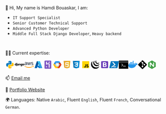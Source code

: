 👋 Hi, My name is Hamdi Bouaskar, I am:

-  `IT Support Specialist` 
-  `Senior Customer Technical Support`
-  `Advanced Python Developer`
-  `Middle Full Stack Django Developer`, `Heavy backend`

<br>

👨‍💻 Current expertise:


<img align="left" alt="python" width="30px" src="https://github.com/IT-Support-L2/icons/blob/main/python.png" /><img align="left" alt="django" width="30px" src="https://github.com/IT-Support-L2/icons/blob/main/django.png" />
<img align="left" alt="aws" width="30px" src="https://github.com/IT-Support-L2/icons/blob/main/aws.png" /><img align="left" alt="azure" width="30px" src="https://github.com/IT-Support-L2/icons/blob/main/azure.png" /><img align="left" alt="heroku" width="30px" src="https://github.com/IT-Support-L2/icons/blob/main/heroku.png" /><img align="left" alt="gcp" width="30px" src="https://github.com/IT-Support-L2/icons/blob/main/gcp.png" /><img align="left" alt="html" width="30px" src="https://github.com/IT-Support-L2/icons/blob/main/html.png" /><img align="left" alt="css" width="30px" src="https://github.com/IT-Support-L2/icons/blob/main/css.png" /><img align="left" alt="javascript" width="30px" src="https://github.com/IT-Support-L2/icons/blob/main/javascript.png" /><img align="left" alt="jquery" width="30px" src="https://github.com/IT-Support-L2/icons/blob/main/jquery.png" /><img align="left" alt="bootstrap" width="30px" src="https://github.com/IT-Support-L2/icons/blob/main/bootstrap.png" /><img align="left" alt="powerhsell" width="30px" src="https://github.com/IT-Support-L2/icons/blob/main/powershell.png" /><img align="left" alt="bash" width="30px" src="https://github.com/IT-Support-L2/icons/blob/main/bash.png" /><img align="left" alt="docker" width="30px" src="https://github.com/IT-Support-L2/icons/blob/main/docker.png" /><img align="left" alt="git" width="30px" src="https://github.com/IT-Support-L2/icons/blob/main/git.png" /><img align="left" alt="nginx" width="30px" src="https://github.com/IT-Support-L2/icons/blob/main/nginx.png" />

<br>
<br>

📫 [Email me](mailto:itech@cyberservices.com)

📑 <a href="https://hamdi-bouaskar.herokuapp.com" target="_blank">Portfolio Website</a>

🌍 Languages: Native `Arabic`, Fluent `English`, Fluent `French`, Conversational `German`.

<!---
IT-Support-L2/IT-Support-L2 is a ✨ special ✨ repository because its `README.md` (this file) appears on your GitHub profile.
You can click the Preview link to take a look at your changes.
--->
